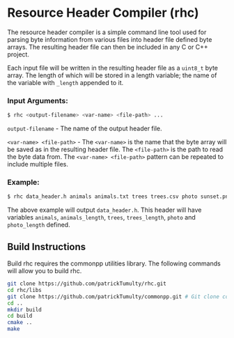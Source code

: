 # Resource Header Compiler (rhc)

The resource header compiler is a simple command line tool used for parsing byte information from
various files into header file defined byte arrays. The resulting header file can then be included
in any C or C++ project.

Each input file will be written in the resulting header file as a `uint8_t` byte array. The length of which will be 
stored in a length variable; the name of the variable with `_length` appended to it. 

### Input Arguments:
```bash
$ rhc <output-filename> <var-name> <file-path> ...
```
`output-filename` - The name of the output header file.

`<var-name> <file-path>` - The `<var-name>` is the name that the byte array will be saved as in the resulting header 
file. The `<file-path>` is the path to read the byte data from. The `<var-name> <file-path>` pattern can be repeated to
include multiple files.

### Example:
```bash
$ rhc data_header.h animals animals.txt trees trees.csv photo sunset.png
```
    
The above example will output `data_header.h`. This header will have variables `animals`, `animals_length`, 
`trees`, `trees_length`, `photo` and `photo_length` defined. 

## Build Instructions 

Build rhc requires the commonpp utilities library. The following commands will allow you to build rhc. 

```bash
git clone https://github.com/patrickTumulty/rhc.git
cd rhc/libs
git clone https://github.com/patrickTumulty/commonpp.git # Git clone commonpp utilities library 
cd ..
mkdir build
cd build
cmake ..
make
```
